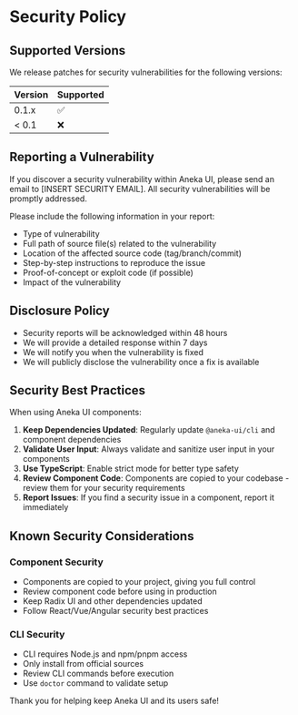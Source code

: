 # Security Policy

## Supported Versions

We release patches for security vulnerabilities for the following versions:

| Version | Supported          |
| ------- | ------------------ |
| 0.1.x   | :white_check_mark: |
| < 0.1   | :x:                |

## Reporting a Vulnerability

If you discover a security vulnerability within Aneka UI, please send an email to [INSERT SECURITY EMAIL]. All security vulnerabilities will be promptly addressed.

Please include the following information in your report:

* Type of vulnerability
* Full path of source file(s) related to the vulnerability
* Location of the affected source code (tag/branch/commit)
* Step-by-step instructions to reproduce the issue
* Proof-of-concept or exploit code (if possible)
* Impact of the vulnerability

## Disclosure Policy

* Security reports will be acknowledged within 48 hours
* We will provide a detailed response within 7 days
* We will notify you when the vulnerability is fixed
* We will publicly disclose the vulnerability once a fix is available

## Security Best Practices

When using Aneka UI components:

1. **Keep Dependencies Updated**: Regularly update `@aneka-ui/cli` and component dependencies
2. **Validate User Input**: Always validate and sanitize user input in your components
3. **Use TypeScript**: Enable strict mode for better type safety
4. **Review Component Code**: Components are copied to your codebase - review them for your security requirements
5. **Report Issues**: If you find a security issue in a component, report it immediately

## Known Security Considerations

### Component Security

* Components are copied to your project, giving you full control
* Review component code before using in production
* Keep Radix UI and other dependencies updated
* Follow React/Vue/Angular security best practices

### CLI Security

* CLI requires Node.js and npm/pnpm access
* Only install from official sources
* Review CLI commands before execution
* Use `doctor` command to validate setup

Thank you for helping keep Aneka UI and its users safe!
